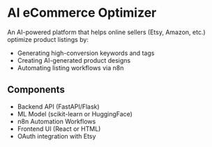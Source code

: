 # AI eCommerce Optimizer

An AI-powered platform that helps online sellers (Etsy, Amazon, etc.) optimize product listings by:
- Generating high-conversion keywords and tags
- Creating AI-generated product designs
- Automating listing workflows via n8n

## Components
- Backend API (FastAPI/Flask)
- ML Model (scikit-learn or HuggingFace)
- n8n Automation Workflows
- Frontend UI (React or HTML)
- OAuth integration with Etsy
